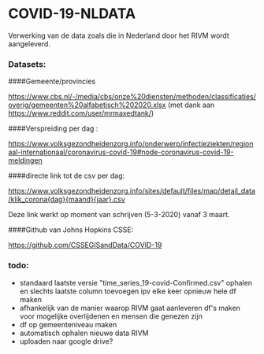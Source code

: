 # COVID-19-NLDATA

Verwerking van de data zoals die in Nederland door het RIVM wordt aangeleverd.

### Datasets:


####Gemeente/provincies

https://www.cbs.nl/-/media/cbs/onze%20diensten/methoden/classificaties/overig/gemeenten%20alfabetisch%202020.xlsx (met dank aan https://www.reddit.com/user/mrmaxedtank/)


####Verspreiding per dag :

https://www.volksgezondheidenzorg.info/onderwerp/infectieziekten/regionaal-internationaal/coronavirus-covid-19#node-coronavirus-covid-19-meldingen


####directe link tot de csv per dag:

https://www.volksgezondheidenzorg.info/sites/default/files/map/detail_data/klik_corona{dag}{maand}{jaar}.csv

Deze link werkt op moment van schrijven (5-3-2020) vanaf 3 maart. 

####Github van Johns Hopkins CSSE:

https://github.com/CSSEGISandData/COVID-19


### todo:
- standaard laatste versie "time_series_19-covid-Confirmed.csv" ophalen en slechts laatste column toevoegen ipv elke keer opnieuw hele df maken
- afhankelijk van de manier waarop RIVM gaat aanleveren df's maken voor mogelijke overlijdenen en mensen die genezen zijn
- df op gemeenteniveau maken
- automatisch ophalen nieuwe data RIVM
- uploaden naar google drive? 
